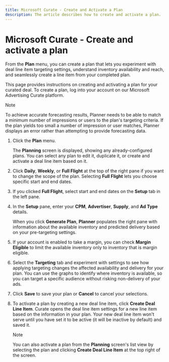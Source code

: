 ```yaml
---
title: Microsoft Curate - Create and Activate a Plan
description: The article describes how to create and activate a plan.
---
```


# Microsoft Curate - Create and activate a plan

From the **Plan** menu, you can create a plan that lets you experiment with deal line item targeting settings, understand inventory availability and reach, and seamlessly create a line item from your completed plan.
  
This page provides instructions on creating and activating a plan for your curated deal. To create a plan, log into your account on our Microsoft Advertising Curate platform.

> [!NOTE]
> To achieve accurate forecasting results, Planner needs to be able to match a minimum number of impressions or users to the plan's targeting criteria. If the plan yields too small a number of impression or user matches, Planner displays an error rather than attempting to provide forecasting data.

1. Click the **Plan** menu.

    The **Planning** screen is displayed, showing any already-configured plans. You can select any plan to edit it, duplicate it, or create and activate a deal line item based on it.

1. Click **Daily**, **Weekly**, or **Full Flight** at the top of the right pane if you want to change the scope of the plan. Selecting **Full Flight** lets you choose specific start and end dates.

1. If you clicked **Full Flight**, select start and end dates on the **Setup** tab in the left pane.

1. In the **Setup** pane, enter your **CPM**, **Advertiser**, **Supply**, and **Ad Type** details.

   When you click **Generate Plan**, **Planner** populates the right pane with information about the available inventory and predicted delivery based on your pre-targeting settings.

1. If your account is enabled to take a margin, you can check **Margin Eligible** to limit the available inventory only to inventory that is margin eligible.

1. Select the **Targeting** tab and experiment with settings to see how applying targeting changes the affected availability and delivery for your plan. You can use the graphs to identify where inventory is available, so you can target a specific audience without risking non-delivery of your ads.

1. Click **Save** to save your plan or **Cancel** to cancel your selections.

1. To activate a plan by creating a new deal line item, click **Create Deal Line Item**. Curate opens the deal line item settings for a new line item based on the information in your plan. Your new deal line item won't serve until you have set it to be active (it will be inactive by default) and saved it.

   > [!NOTE]
   > You can also activate a plan from the **Planning** screen's list view by selecting the plan and clicking **Create Deal Line Item** at the top right of the screen.
